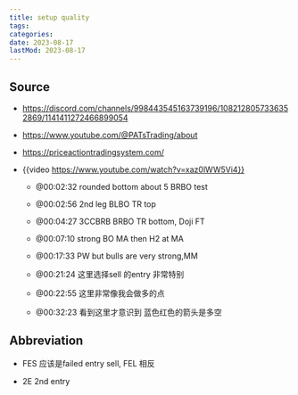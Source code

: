 ```yaml
---
title: setup quality
tags:
categories:
date: 2023-08-17
lastMod: 2023-08-17
---
```

## Source

  + https://discord.com/channels/998443545163739196/1082128057336352869/1141411272466899054

  + https://www.youtube.com/@PATsTrading/about

  + https://priceactiontradingsystem.com/

  + {{video https://www.youtube.com/watch?v=xaz0lWW5Vi4}}

    + @00:02:32 rounded bottom about 5 BRBO test

    + @00:02:56 2nd leg BLBO TR top

    + @00:04:27 3CCBRB BRBO TR bottom, Doji FT

    + @00:07:10 strong BO MA then H2 at MA

    + @00:17:33 PW but bulls are very strong,MM

    + @00:21:24 这里选择sell 的entry 非常特别

    + @00:22:55 这里非常像我会做多的点

    + @00:32:23 看到这里才意识到 蓝色红色的箭头是多空

## Abbreviation

  + FES 应该是failed entry sell, FEL 相反

  + 2E 2nd entry
